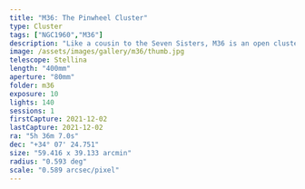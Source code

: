 ```yaml
---
title: "M36: The Pinwheel Cluster"
type: Cluster
tags: ["NGC1960","M36"]
description: "Like a cousin to the Seven Sisters, M36 is an open cluster of young, blue stars that is far more distant than the Pleiades. Called the Pinwheel Cluster, it is a region of contrast with neighboring red stars."
image: /assets/images/gallery/m36/thumb.jpg
telescope: Stellina
length: "400mm"
aperture: "80mm"
folder: m36
exposure: 10
lights: 140
sessions: 1
firstCapture: 2021-12-02 
lastCapture: 2021-12-02
ra: "5h 36m 7.0s"
dec: "+34° 07' 24.751"
size: "59.416 x 39.133 arcmin"
radius: "0.593 deg"
scale: "0.589 arcsec/pixel"
---
```

